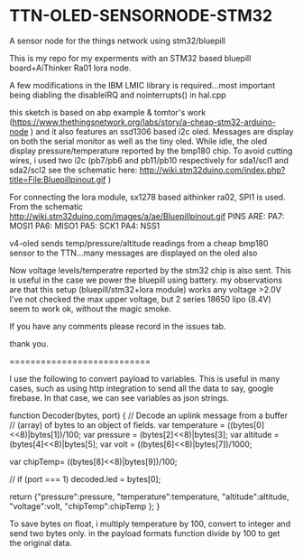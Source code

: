 # TTN-OLED-SENSORNODE-STM32
A sensor node for the things network using stm32/bluepill

This is my repo for my experments with an STM32 based bluepill board+AiThinker Ra01 lora node.

A few modifications in the IBM LMIC library is required...most important being diabling the disableIRQ and nointerrupts() in hal.cpp



this sketch is based on abp example & tomtor's work (https://www.thethingsnetwork.org/labs/story/a-cheap-stm32-arduino-node ) and it also features an ssd1306 based i2c oled. Messages are display on both the serial monitor as well as the tiny oled. While idle, the oled display pressure/temperature reported by the bmp180 chip. To avoid cutting wires, i used two i2c (pb7/pb6 and pb11/pb10 respectively for sda1/scl1 and sda2/scl2 see the schematic here: http://wiki.stm32duino.com/index.php?title=File:Bluepillpinout.gif )

For connecting the lora module, sx1278 based aithinker ra02, SPI1 is used. From the schematic http://wiki.stm32duino.com/images/a/ae/Bluepillpinout.gif PINS ARE: 
PA7: MOSI1
PA6: MISO1
PA5: SCK1
PA4: NSS1

v4-oled sends temp/pressure/altitude readings from a cheap bmp180 sensor to the TTN...many messages are displayed on the oled also

Now voltage levels/temperatre reported by the stm32 chip is also sent. This is useful in the case we power the bluepill using battery. my observations are that this setup (bluepill/stm32+lora module) works any voltage >2.0V I've not checked the max upper voltage, but 2 series 18650 lipo (8.4V) seem to work ok, without the magic smoke.


If you have any comments please record in the issues tab.

thank you.

===========================

I use the following to convert payload to variables. This is useful in many cases, such as using http integration to send all the data to say, google firebase. In that case, we can see variables as json strings.

function Decoder(bytes, port) {
  // Decode an uplink message from a buffer
  // (array) of bytes to an object of fields.
var temperature = ((bytes[0]<<8)|bytes[1])/100;
var pressure = (bytes[2]<<8)|bytes[3];
var altitude = (bytes[4]<<8)|bytes[5];
var volt = ((bytes[6]<<8)|bytes[7])/1000;

var chipTemp= ((bytes[8]<<8)|bytes[9])/100;   

  // if (port === 1) decoded.led = bytes[0];

  return {"pressure":pressure,
    "temperature":temperature,
    "altitude":altitude,
    "voltage":volt,
    "chipTemp":chipTemp
  };
}

To save bytes on float, i multiply temperature by 100, convert to integer and send two bytes only. in the payload formats function divide by 100 to get the original data.

